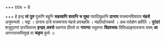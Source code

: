 +++
title = 8

+++
हे इन्द्र **त्वं** **पुरु** पुरूणि बहूनि **सहस्राणि** **शतानि** **च** **यूथा** गवादियूथानि **दानाय** यजमानविषयाय **मंहसे** अनुमन्यसे । यद्वा । दानाय दात्रे यजमानाय मंहसे प्रयच्छसि । मंहतिर्दानकर्मा । अथ परोक्षेण ब्रवीति । **पुरंदरं** शत्रुपुराणां दारयितारम् **इन्द्रम्** **अवसे** रक्षणाय प्रीतये वा **गायन्तः** स्तुवन्तः **विप्रवचसः** विविधप्रकृष्टवचना वयम् **आ** आगन्तारमभिमुखं वा **चकृम** कुर्मः ॥